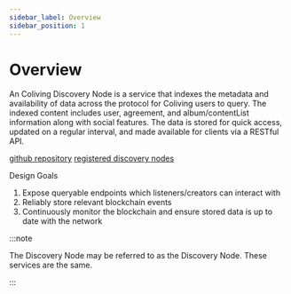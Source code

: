 ```yaml
---
sidebar_label: Overview
sidebar_position: 1
---
```


# Overview

An Coliving Discovery Node is a service that indexes the metadata and availability of data across the protocol for Coliving users to query. The indexed content includes user, agreement, and album/contentList information along with social features. The data is stored for quick access, updated on a regular interval, and made available for clients via a RESTful API.

[github repository](https://github.com/dgc-network/coliving-protocol/tree/master/discovery-node)
[registered discovery nodes](https://dashboard.coliving.lol/#/services/discovery-node)

Design Goals

1. Expose queryable endpoints which listeners/creators can interact with
2. Reliably store relevant blockchain events
3. Continuously monitor the blockchain and ensure stored data is up to date with the network

:::note

The Discovery Node may be referred to as the Discovery Node. These services are the same.

:::